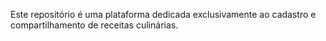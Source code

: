 Este repositório é uma plataforma dedicada exclusivamente ao cadastro e compartilhamento de receitas culinárias.
